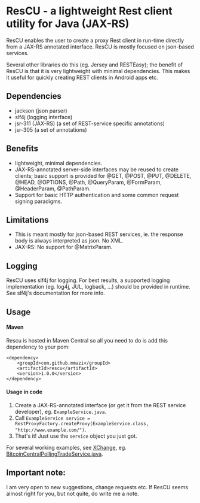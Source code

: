 ResCU - a lightweight Rest client utility for Java (JAX-RS)
========================================================

ResCU enables the user to create a proxy Rest client in run-time directly from a JAX-RS annotated interface.
ResCU is mostly focused on json-based services.

Several other libraries do this (eg. Jersey and RESTEasy); the benefit of ResCU is that it is very lightweight with
minimal dependencies. This makes it useful for quickly creating REST clients in Android apps etc.


Dependencies
---------------

- jackson (json parser)
- slf4j (logging interface)
- jsr-311 (JAX-RS) (a set of REST-service specific annotations)
- jsr-305 (a set of annotations)


Benefits
---------------

- lightweight, minimal dependencies.
- JAX-RS-annotated server-side interfaces may be reused to create clients; basic support is provided for @GET, @POST, @PUT, @DELETE, @HEAD, @OPTIONS, @Path, @QueryParam, @FormParam, @HeaderParam, @PathParam.
- Support for basic HTTP authentication and some common request signing paradigms.


Limitations
---------------

- This is meant mostly for json-based REST services, ie. the response body is always interpreted as json. No XML.
- JAX-RS: No support for @MatrixParam.


Logging
---------------

ResCU uses slf4j for logging. For best results, a supported logging implementation (eg. log4j, JUL, logback, ...)
should be provided in runtime. See slf4j's documentation for more info.

Usage
---------------

#### Maven

Rescu is hosted in Maven Central so all you need to do is add this dependency to your pom:

    <dependency>
        <groupId>com.github.mmazi</groupId>
        <artifactId>rescu</artifactId>
        <version>1.0.0</version>
    </dependency>

#### Usage in code

1. Create a JAX-RS-annotated interface (or get it from the REST service developer), eg. `ExampleService.java`.
2. Call `ExampleService service = RestProxyFactory.createProxy(ExampleService.class, "http://www.example.com/")`.
3. That's it! Just use the `service` object you just got.

For several working examples, see [XChange](https://github.com/timmolter/XChange), eg. [BitcoinCentralPollingTradeService.java](https://github.com/timmolter/XChange/blob/develop/xchange-bitcoincentral/src/main/java/com/xeiam/xchange/bitcoincentral/service/trade/polling/BitcoinCentralPollingTradeService.java).


Important note:
---------------

I am very open to new suggestions, change requests etc. If ResCU seems almost right for you, but not quite,
do write me a note.
